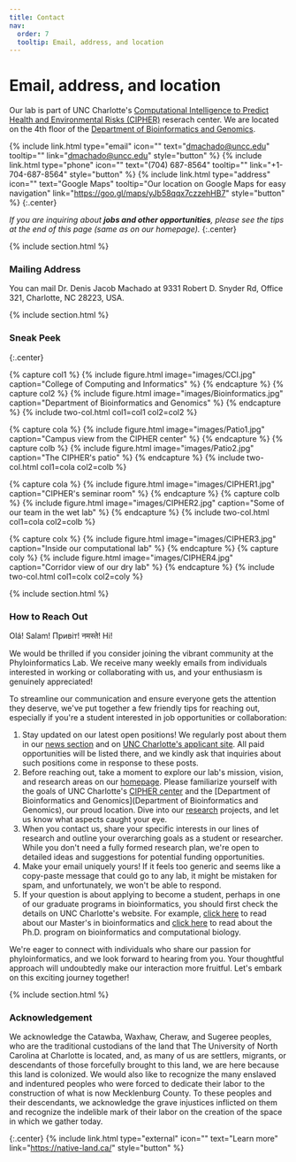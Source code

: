 ```yaml
---
title: Contact
nav:
  order: 7
  tooltip: Email, address, and location
---
```


# <i class="fas fa-envelope"></i>Email, address, and location

Our lab is part of UNC Charlotte's [Computational Intelligence to Predict Health and Environmental Risks (CIPHER)](https://cipher.charlotte.edu/) reserach center. We are located on the 4th floor of the [Department of Bioinformatics and Genomics](https://cci.charlotte.edu/bioinformatics/47/3).

{%
  include link.html
  type="email"
  icon=""
  text="dmachado@uncc.edu"
  tooltip=""
  link="dmachado@uncc.edu"
  style="button"
%}
{%
  include link.html
  type="phone"
  icon=""
  text="(704) 687-8564"
  tooltip=""
  link="+1-704-687-8564"
  style="button"
%}
{%
  include link.html
  type="address"
  icon=""
  text="Google Maps"
  tooltip="Our location on Google Maps for easy navigation"
  link="https://goo.gl/maps/yJb58qqx7czzehHB7"
  style="button"
%}
{:.center}

*If you are inquiring about **jobs and other opportunities**, please see the tips at the end of this page (same as on our homepage).*
{:.center}

{% include section.html %}

### <i class="fas fa-mail-bulk"></i>Mailing Address

You can mail Dr. Denis Jacob Machado at 9331 Robert D. Snyder Rd, Office 321,  Charlotte, NC 28223, USA.

{% include section.html %}

### <i class="fas fa-camera"></i>Sneak Peek


{:.center}

{% capture col1 %}
{%
  include figure.html
  image="images/CCI.jpg"
  caption="College of Computing and Informatics"
%}
{% endcapture %}
{% capture col2 %}
{%
  include figure.html
  image="images/Bioinformatics.jpg"
  caption="Department of Bioinformatics and Genomics"
%}
{% endcapture %}
{% include two-col.html col1=col1 col2=col2 %}

{% capture cola %}
{%
include figure.html
image="images/Patio1.jpg"
caption="Campus view from the CIPHER center"
%}
{% endcapture %}
{% capture colb %}
{%
include figure.html
image="images/Patio2.jpg"
caption="The CIPHER's patio"
%}
{% endcapture %}
{% include two-col.html col1=cola col2=colb %}

{% capture cola %}
{%
include figure.html
image="images/CIPHER1.jpg"
caption="CIPHER's seminar room"
%}
{% endcapture %}
{% capture colb %}
{%
include figure.html
image="images/CIPHER2.jpg"
caption="Some of our team in the wet lab"
%}
{% endcapture %}
{% include two-col.html col1=cola col2=colb %}

{% capture colx %}
{%
include figure.html
image="images/CIPHER3.jpg"
caption="Inside our computational lab"
%}
{% endcapture %}
{% capture coly %}
{%
include figure.html
image="images/CIPHER4.jpg"
caption="Corridor view of our dry lab"
%}
{% endcapture %}
{% include two-col.html col1=colx col2=coly %}

{% include section.html %}

### <i class="fas fa-exclamation"></i>How to Reach Out

Olá! Salam! Привіт! नमस्ते! Hi!

We would be thrilled if you consider joining the vibrant community at the Phyloinformatics Lab. We receive many weekly emails from individuals interested in working or collaborating with us, and your enthusiasm is genuinely appreciated!

To streamline our communication and ensure everyone gets the attention they deserve, we've put together a few friendly tips for reaching out, especially if you're a student interested in job opportunities or collaboration:

1. Stay updated on our latest open positions! We regularly post about them in our [news section](https://phyloinformatics.com/news/) and on [UNC Charlotte's applicant site](https://jobs.charlotte.edu/postings/search). All paid opportunities will be listed there, and we kindly ask that inquiries about such positions come in response to these posts.
2. Before reaching out, take a moment to explore our lab's mission, vision, and research areas on our [homepage](https://phyloinformatics.com/). Please familiarize yourself with the goals of UNC Charlotte's [CIPHER center](https://cipher.charlotte.edu/) and the [Department of Bioinformatics and Genomics](Department of Bioinformatics and Genomics), our proud location. Dive into our [research](https://phyloinformatics.com/research/) projects, and let us know what aspects caught your eye.
3. When you contact us, share your specific interests in our lines of research and outline your overarching goals as a student or researcher. While you don't need a fully formed research plan, we're open to detailed ideas and suggestions for potential funding opportunities.
4. Make your email uniquely yours! If it feels too generic and seems like a copy-paste message that could go to any lab, it might be mistaken for spam, and unfortunately, we won't be able to respond.
5. If your question is about applying to become a student, perhaps in one of our graduate programs in bioinformatics, you should first check the details on UNC Charlotte's website. For example, [click here](https://cci.charlotte.edu/academics/bioinformatics/bioinformatics-ms-program/) to read about our Master's in bioinformatics and [click here](https://gradadmissions.charlotte.edu/programs/bioinformatics-and-computational-biology-phd#:~:text=The%20Ph.,worldwide%20in%20academia%20and%20industry) to read about the Ph.D. program on bioinformatics and computational biology.


We're eager to connect with individuals who share our passion for phyloinformatics, and we look forward to hearing from you. Your thoughtful approach will undoubtedly make our interaction more fruitful. Let's embark on this exciting journey together!

{% include section.html %}

### <i class="fas fa-exclamation"></i>Acknowledgement

We acknowledge the Catawba, Waxhaw, Cheraw, and Sugeree peoples, who are the traditional custodians of the land that The University of North Carolina at Charlotte is located, and, as many of us are settlers, migrants, or descendants of those forcefully brought to this land, we are here because this land is colonized. We would also like to recognize the many enslaved and indentured peoples who were forced to dedicate their labor to the construction of what is now Mecklenburg County. To these peoples and their descendants, we acknowledge the grave injustices inflicted on them and recognize the indelible mark of their labor on the creation of the space in which we gather today.

{:.center}
{% include link.html type="external" icon="" text="Learn more" link="https://native-land.ca/" style="button" %}